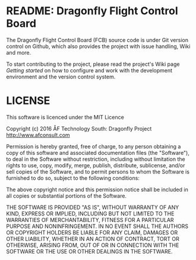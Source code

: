 # README: Dragonfly Flight Control Board 

The Dragonfly Flight Control Board (FCB) source code is under Git version control on Github, which also provides
the project with issue handling, Wiki and more. 

To start contributing to the project, please read the project's Wiki page _Getting started_ on how to configure
and work with the development environment and the version control system.

# LICENSE
This software is licenced under the MIT Licence

Copyright (c) 2016 ÅF Technology South: Dragonfly Project
http://www.afconsult.com

Permission is hereby granted, free of charge, to any person obtaining a copy of this software and associated documentation files (the "Software"), to deal in the Software without restriction, including without limitation the rights to use, copy, modify, merge, publish, distribute, sublicense, and/or sell copies of the Software, and to permit persons to whom the Software is furnished to do so, subject to the following conditions:

The above copyright notice and this permission notice shall be included in all copies or substantial portions of the Software.

THE SOFTWARE IS PROVIDED "AS IS", WITHOUT WARRANTY OF ANY KIND, EXPRESS OR IMPLIED, INCLUDING BUT NOT LIMITED TO THE WARRANTIES OF MERCHANTABILITY, FITNESS FOR A PARTICULAR PURPOSE AND NONINFRINGEMENT. IN NO EVENT SHALL THE AUTHORS OR COPYRIGHT HOLDERS BE LIABLE FOR ANY CLAIM, DAMAGES OR OTHER LIABILITY, WHETHER IN AN ACTION OF CONTRACT, TORT OR OTHERWISE, ARISING FROM, OUT OF OR IN CONNECTION WITH THE SOFTWARE OR THE USE OR OTHER DEALINGS IN THE SOFTWARE.

